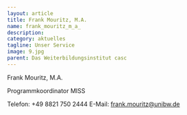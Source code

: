 ```yaml
---
layout: article
title: Frank Mouritz, M.A.
name: frank_mouritz_m_a_
description: 
category: aktuelles
tagline: Unser Service
image: 9.jpg
parent: Das Weiterbildungsinstitut casc
---
```


Frank Mouritz, M.A.

Programmkoordinator MISS

Telefon:  +49 8821 750 2444
E-Mail:  frank.mouritz@unibw.de